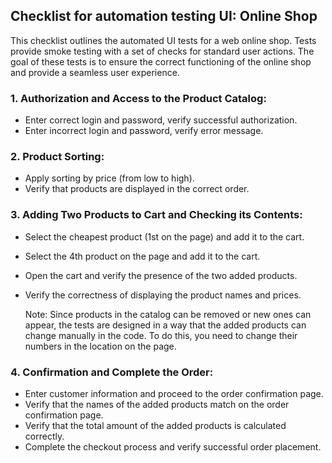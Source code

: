 ## Checklist for automation testing UI: Online Shop
This checklist outlines the automated UI tests for a web online shop. 
Tests provide smoke testing with a set of checks for standard user actions. 
The goal of these tests is to ensure the correct functioning of the online shop and 
provide a seamless user experience.

### 1. Authorization and Access to the Product Catalog:
- Enter correct login and password, verify successful authorization.
- Enter incorrect login and password, verify error message.

### 2. Product Sorting:
- Apply sorting by price (from low to high).
- Verify that products are displayed in the correct order.

### 3. Adding Two Products to Cart and Checking its Contents:
- Select the cheapest product (1st on the page) and add it to the cart.
- Select the 4th product on the page and add it to the cart.
- Open the cart and verify the presence of the two added products.
- Verify the correctness of displaying the product names and prices.
  
  Note: Since products in the catalog can be removed or new ones can appear, 
  the tests are designed in a way that the added products can change manually in the code.
  To do this, you need to change their numbers in the location on the page.

### 4. Confirmation and Complete the Order:
- Enter customer information and proceed to the order confirmation page.
- Verify that the names of the added products match on the order confirmation page.
- Verify that the total amount of the added products is calculated correctly.
- Complete the checkout process and verify successful order placement.





    